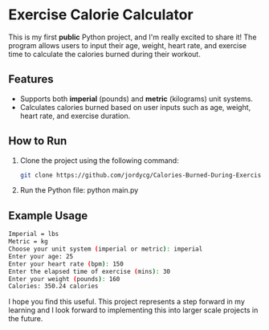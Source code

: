 # Exercise Calorie Calculator

This is my first **public** Python project, and I'm really excited to share it! The program allows users to input their age, weight, heart rate, and exercise time to calculate the calories burned during their workout.

## Features
- Supports both **imperial** (pounds) and **metric** (kilograms) unit systems.
- Calculates calories burned based on user inputs such as age, weight, heart rate, and exercise duration.

## How to Run

1. Clone the project using the following command:
   ```bash
   git clone https://github.com/jordycg/Calories-Burned-During-Exercise.git

2. Run the Python file:
   python main.py

## Example Usage
```bash
Imperial = lbs
Metric = kg
Choose your unit system (imperial or metric): imperial
Enter your age: 25
Enter your heart rate (bpm): 150
Enter the elapsed time of exercise (mins): 30
Enter your weight (pounds): 160
Calories: 350.24 calories
```

I hope you find this useful. This project represents a step forward in my learning and I look forward to implementing this into larger scale projects in the future.
